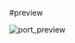 #preview


![port_preview](https://github.com/joe019614/Portfolio/assets/140678847/74228354-9464-4427-8403-06efd78c728c)

